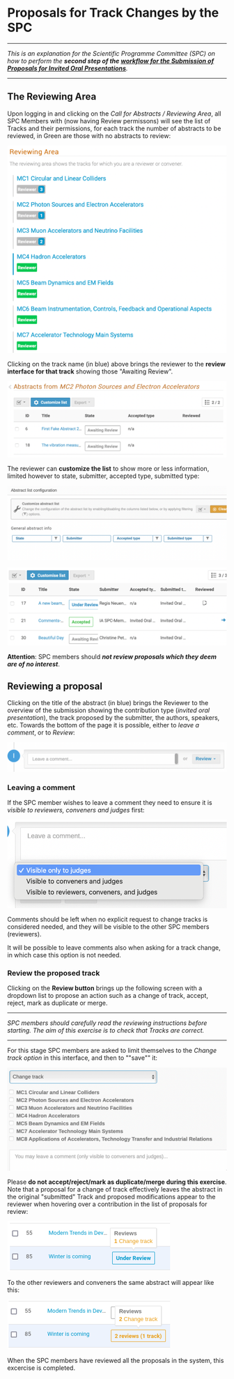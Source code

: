# Proposals for Track Changes by the SPC

---

*This is an explanation for the Scientific Programme Committee (SPC) on how to  perform the **second step of the [workflow for the Submission of Proposals for Invited Oral Presentations](intro.md#normal-ipac-workflow)**.*

---

## The Reviewing Area

Upon logging in and clicking on the *Call for Abstracts / Reviewing Area*, all SPC Members with (now having Review permissons) will see the list of Tracks and their permissions, for each track the number of abstracts to be reviewed, in Green are those with no abstracts to review:

![](img/reviewing_area-reviewer.png)

Clicking on the track name (in blue) above brings the reviewer to the **review interface for that track** showing those "Awaiting Review".

![](img/abstracts_list_reviewer.png)

The reviewer can **customize the list** to show more or less information, limited however to state, submitter, accepted type, submitted type:

![](img/abstracts_list_customisation-reviewer1.png)

![](img/abstracts_list_customisation-reviewer2.png)

**Attention**: SPC members should ***not review proposals which they deem are of no interest***.

## Reviewing a proposal

Clicking on the title of the abstract (in blue) brings the Reviewer to the overview of the submission showing the contribution type (*invited oral presentation*), the track proposed by the submitter, the authors, speakers, etc.
Towards the bottom of the page it is possible, either to *leave a comment*, or to *Review*:

![](img/comment_or_review.png)

### Leaving a comment

If the SPC member wishes to leave a comment they need to ensure it is *visible to reviewers, conveners and judges* first: 

![](img/comment_visibility.png)

Comments should be left when no explicit request to change tracks is considered needed, and they will be visible to the other SPC members (reviewers).

It will be possible to leave comments also when asking for a track change, in which case this option is not needed.

### Review the proposed track

Clicking on the **Review button** brings up the following screen with a dropdown list to propose an action such as a change of track, accept, reject, mark as duplicate or merge. 

---

*SPC members should carefully read the reviewing instructions before starting. The aim of this exercise is to check that Tracks are correct.*

---

For this stage SPC members are asked to limit themselves to the *Change track option* in this interface, and then to ""save"" it:

![](img/change_track.png)

Please **do not accept/reject/mark as duplicate/merge during this exercise**.
Note that a proposal for a change of track effectively leaves the abstract in the original "submitted" Track and proposed modifications appear to the reviewer when hovering over a contribution in the list of proposals for review:

![](img/abstract_reviewed_1.png)

To the other reviewers and conveners the same abstract will appear like this:

![](img/abstract_reviewed_2.png)

When the SPC members have reviewed all the proposals in the system, this excercise is completed.
